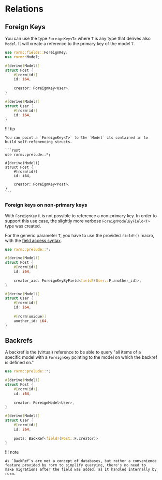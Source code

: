 # Relations

## Foreign Keys

You can use the type `ForeignKey<T>` where `T` is any type that derives 
also `Model`. It will create a reference to the primary key of the
model `T`.


```rust
use rorm::fields::ForeignKey;
use rorm::Model;

#[derive(Model)]
struct Post {
    #[rorm(id)]
    id: i64,
    
    creator: ForeignKey<User>,
}

#[derive(Model)]
struct User {
    #[rorm(id)]
    id: i64,
}
```

!!! tip

    You can point a `ForeignKey<T>` to the `Model` its contained in to 
    build self-refenencing structs.

    ```rust
    use rorm::prelude::*;
    
    #[derive(Model)]
    struct Post {
        #[rorm(id)]
        id: i64,
    
        creator: ForeignKey<Post>,
    }
    ```

### Foreign keys on non-primary keys

With `ForeignKey` it is not possible to reference a non-primary key.
In order to support this use case, the slightly more verbose 
`ForeignModelByField<T>` type was created.

For the generic parameter `T`, you have to use the provided `field!()` macro,
with the [field access syntax](./field_access_syntax.md).

```rust
use rorm::prelude::*;

#[derive(Model)]
struct Post {
    #[rorm(id)]
    id: i64,
    
    creator_aid: ForeignKeyByField<field!(User::F.another_id)>,
}

#[derive(Model)]
struct User {
    #[rorm(id)]
    id: i64,
    
    #[rorm(unique)]
    another_id: i64,
}

```

## Backrefs

A backref is the (virtual) reference to be able to query 
"all items of a specific model with a `ForeignKey` pointing to the model on 
which the backref is defined on."

```rust
use rorm::prelude::*;

#[derive(Model)]
struct Post {
    #[rorm(id)]
    id: i64,
    
    creator: ForeignModel<User>,
}

#[derive(Model)]
struct User {
    #[rorm(id)]
    id: i64,
    
    posts: BackRef<field!(Post::F.creator)>
}
```

!!! note
    
    As `BackRef`s are not a concept of databases, but rather a convenience
    feature provided by rorm to simplify querying, there's no need to
    make migrations after the field was added, as it handled internally by
    rorm.
